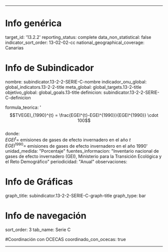 ---

# Info genérica
target_id: '13.2.2'
reporting_status: complete
data_non_statistical: false
indicator_sort_order: 13-02-02-cc
national_geographical_coverage: Canarias

# Info de Subindicador
nombre: subindicator.13-2-2-SERIE-C-nombre
indicador_onu_global: global_indicators.13-2-2-title
meta_global: global_targets.13-2-title
objetivo_global: global_goals.13-title
definicion: subindicator.13-2-2-SERIE-C-definicion

formula_teorica: '$$TVEGEI_{1990}^{t} = \frac{EGEI^{t}-EGEI^{1990}}{EGEI^{1990}} \cdot 100$$ <br>
donde: <br>
$EGEI^{t} =$ emisiones de gases de efecto invernadero en el año $t$<br>
$EGEI^{1990} =$ emisiones de gases de efecto invernadero en el año 1990'
unidad_medida: "Porcentaje"
fuentes_informacion: "Inventario nacional de gases de efecto invernadero (GEI), Ministerio para la Transición Ecológica y el Reto Demográfico"
periodicidad: "Anual"
observaciones: 

# Info de Gráficas
graph_title: subindicator.13-2-2-SERIE-C-graph-title
graph_type: bar

# Info de navegación
sort_order: 3
tab_name: Serie C

#Coordinación con OCECAS
coordinado_con_ocecas: true

---